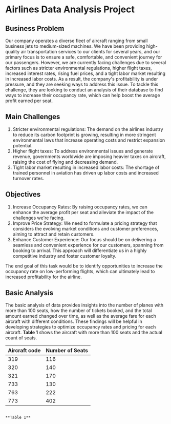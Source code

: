 # Airlines Data Analysis Project

## Business Problem
Our company operates a diverse fleet of aircraft ranging from small business jets to medium-sized machines. We have been providing high-quality air transportation services to our clients for several years, and our primary focus is to ensure a safe, comfortable, and convenient journey for our passengers. However, we are currently facing challenges due to several factors such as stricter environmental regulations, higher flight taxes, increased interest rates, rising fuel prices, and a tight labor market resulting in increased labor costs. As a result, the company's profitability is under pressure, and they are seeking ways to address this issue. To tackle this challenge, they are looking to conduct an analysis of their database to find ways to increase their occupancy rate, which can help boost the average profit earned per seat.

## Main Challenges
1. Stricter environmental regulations: The demand on the airlines industry to reduce its carbon footprint is growing, resulting in more stringent environmental laws that increase operating costs and restrict expansion potential.
2. Higher flight taxes: To address environmental issues and generate revenue, governments worldwide are imposing heavier taxes on aircraft, raising the cost of flying and decreasing demand.
3. Tight labor market resulting in increased labor costs: The shortage of trained personnel in aviation has driven up labor costs and increased turnover rates.

## Objectives
1. Increase Occupancy Rates: By raising occupancy rates, we can enhance the average profit per seat and alleviate the impact of the challenges we're facing.
2. Improve Price Strategy: We need to formulate a pricing strategy that considers the evolving market conditions and customer preferences, aiming to attract and retain customers.
3. Enhance Customer Experience: Our focus should be on delivering a seamless and convenient experience for our customers, spanning from booking to arrival. This approach will differentiate us in a highly competitive industry and foster customer loyalty.

The end goal of this task would be to identify opportunities to increase the occupancy rate on low-performing flights, which can ultimately lead to increased profitability for the airline.

## Basic Analysis
The basic analysis of data provides insights into the number of planes with more than 100 seats, how the number of tickets booked, and the total amount earned changed over time, as well as the average fare for each aircraft with different conditions. These findings will be helpful in developing strategies to optimize occupancy rates and pricing for each aircraft. **Table 1** shows the aircraft with more than 100 seats and the actual count of seats.

| Aircraft code | Number of Seats |
|---------------|-----------|
| 319           | 116       |
| 320           | 140       |
| 321           | 170       |
| 733           | 130       |
| 763           | 222       |
| 773           | 402       |
                                                                                             **Table 1**





